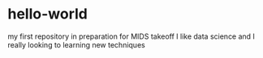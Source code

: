# hello-world
my first repository in preparation for MIDS takeoff
I like data science and I really looking to learning new techniques
